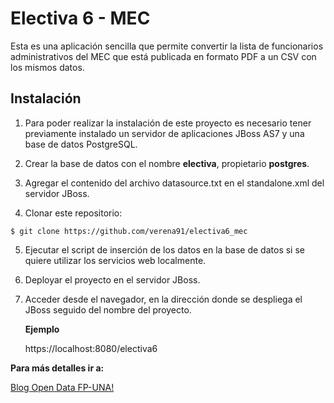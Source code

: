 Electiva 6 - MEC
================

Esta es una aplicación sencilla que permite convertir la lista de funcionarios administrativos del MEC que está publicada en formato PDF a un CSV con los mismos datos.

Instalación
------------
1. Para poder realizar la instalación de este proyecto es necesario tener previamente instalado un servidor de aplicaciones JBoss AS7 y una base de datos PostgreSQL.
    
2. Crear la base de datos con el nombre **electiva**, propietario **postgres**.

3. Agregar el contenido del archivo datasource.txt en el standalone.xml del servidor JBoss.
    
4. Clonar este repositorio:

 `$ git clone https://github.com/verena91/electiva6_mec`
    
5. Ejecutar el script de inserción de los datos en la base de datos si se quiere utilizar los servicios web localmente.

6. Deployar el proyecto en el servidor JBoss.

7. Acceder desde el navegador, en la dirección donde se despliega el JBoss seguido del nombre del proyecto.

    **Ejemplo**

    https://localhost:8080/electiva6

**Para más detalles ir a:**

[Blog Open Data FP-UNA!](http://opendata.pol.una.py/)


